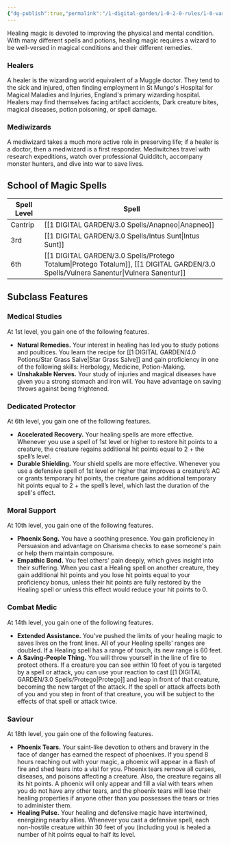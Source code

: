 ```yaml
---
{"dg-publish":true,"permalink":"/1-digital-garden/1-0-2-0-rules/1-0-variant-rules/1-05-5-schools-of-magic-healing/","tags":["DnDB-done"]}
---
```


Healing magic is devoted to improving the physical and mental condition. With many different spells and potions, healing magic requires a wizard to be well-versed in magical conditions and their different remedies.

### Healers

A healer is the wizarding world equivalent of a Muggle doctor. They tend to the sick and injured, often finding employment in St Mungo's Hospital for Magical Maladies and Injuries, England's primary wizarding hospital. Healers may find themselves facing artifact accidents, Dark creature bites, magical diseases, potion poisoning, or spell damage.

### Mediwizards

A mediwizard takes a much more active role in preserving life; if a healer is a doctor, then a mediwizard is a first responder. Mediwitches travel with research expeditions, watch over professional Quidditch, accompany monster hunters, and dive into war to save lives.

## School of Magic Spells

| Spell Level | Spell                                     |
| ----------- | ----------------------------------------- |
| Cantrip     | [[1 DIGITAL GARDEN/3.0 Spells/Anapneo\|Anapneo]]                               |
| 3rd         | [[1 DIGITAL GARDEN/3.0 Spells/Intus Sunt\|Intus Sunt]]                            |
| 6th         | [[1 DIGITAL GARDEN/3.0 Spells/Protego Totalum\|Protego Totalum]], [[1 DIGITAL GARDEN/3.0 Spells/Vulnera Sanentur\|Vulnera Sanentur]] |

## Subclass Features

### Medical Studies

At 1st level, you gain one of the following features.

* **Natural Remedies.** Your interest in healing has led you to study potions and poultices. You learn the recipe for [[1 DIGITAL GARDEN/4.0 Potions/Star Grass Salve\|Star Grass Salve]] and gain proficiency in one of the following skills: Herbology, Medicine, Potion-Making.
* **Unshakable Nerves.** Your study of injuries and magical diseases have given you a strong stomach and iron will. You have advantage on saving throws against being frightened.

### Dedicated Protector

At 6th level, you gain one of the following features.

* **Accelerated Recovery.** Your healing spells are more effective. Whenever you use a spell of 1st level or higher to restore hit points to a creature, the creature regains additional hit points equal to 2 + the spell’s level.
* **Durable Shielding.** Your shield spells are more effective. Whenever you use a defensive spell of 1st level or higher that improves a creature’s AC or grants temporary hit points, the creature gains additional temporary hit points equal to 2 + the spell’s level, which last the duration of the spell's effect.

### Moral Support

At 10th level, you gain one of the following features.

* **Phoenix Song.** You have a soothing presence. You gain proficiency in Persuasion and advantage on Charisma checks to ease someone's pain or help them maintain composure.
* **Empathic Bond.** You feel others' pain deeply, which gives insight into their suffering. When you cast a Healing spell on another creature, they gain additional hit points and you lose hit points equal to your proficiency bonus, unless their hit points are fully restored by the Healing spell or unless this effect would reduce your hit points to 0.

### Combat Medic

At 14th level, you gain one of the following features.

* **Extended Assistance.** You've pushed the limits of your healing magic to saves lives on the front lines. All of your Healing spells' ranges are doubled. If a Healing spell has a range of touch, its new range is 60 feet.
* **A Saving-People Thing.** You will throw yourself in the line of fire to protect others. If a creature you can see within 10 feet of you is targeted by a spell or attack, you can use your reaction to cast [[1 DIGITAL GARDEN/3.0 Spells/Protego\|Protego]] and leap in front of that creature, becoming the new target of the attack. If the spell or attack affects both of you and you step in front of that creature, you will be subject to the effects of that spell or attack twice. 

### Saviour 

At 18th level, you gain one of the following features. 

* **Phoenix Tears.** Your saint-like devotion to others and bravery in the face of danger has earned the respect of phoenixes. If you spend 8 hours reaching out with your magic, a phoenix will appear in a flash of fire and shed tears into a vial for you. Phoenix tears remove all curses, diseases, and poisons affecting a creature. Also, the creature regains all its hit points. A phoenix will only appear and fill a vial with tears when you do not have any other tears, and the phoenix tears will lose their healing properties if anyone other than you possesses the tears or tries to administer them. 
* **Healing Pulse.** Your healing and defensive magic have intertwined, energizing nearby allies. Whenever you cast a defensive spell, each non-hostile creature within 30 feet of you (including you) is healed a number of hit points equal to half its level.